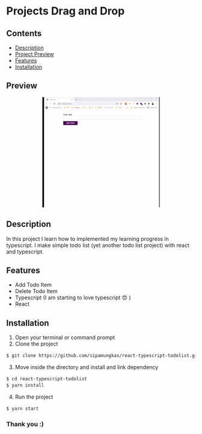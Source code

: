# Projects Drag and Drop

## Contents

- [Description](#description)
- [Project Preview](#preview)
- [Features](#features)
- [Installation](#installation)

## Preview

<div style="text-align:center">
<img src="docs/todo-preview.gif" alt="Drag and drop preview" height="auto" width="auto"/>
</div>

## Description

In this project I learn how to implemented my learning progress in typescript. I make simple todo list (yet another todo list project) with react and typescript.

## Features

- Add Todo Item
- Delete Todo Item
- Typescript (I am starting to love typescript :heart_eyes: )
- React

## Installation

1. Open your terminal or command prompt
2. Clone the project

```bash
$ git clone https://github.com/sipamungkas/react-typescript-todolist.git
```

3. Move inside the directory and install and link dependency

```bash
$ cd react-typescript-todolist
$ yarn install
```

4. Run the project

```bash
$ yarn start
```

### Thank you :)
